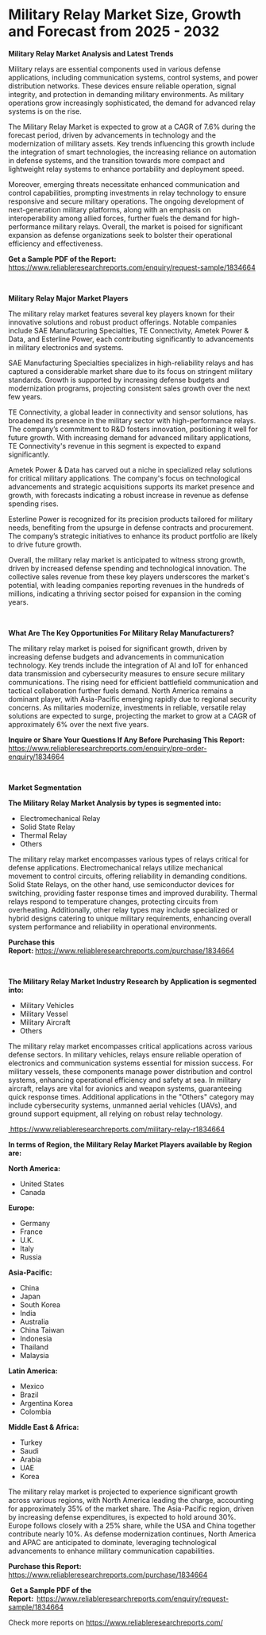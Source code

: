 <p><h1>Military Relay Market Size, Growth and Forecast from 2025 - 2032</h1></p><p><strong>Military Relay Market Analysis and Latest Trends</strong></p>
<p><p>Military relays are essential components used in various defense applications, including communication systems, control systems, and power distribution networks. These devices ensure reliable operation, signal integrity, and protection in demanding military environments. As military operations grow increasingly sophisticated, the demand for advanced relay systems is on the rise.</p><p>The Military Relay Market is expected to grow at a CAGR of 7.6% during the forecast period, driven by advancements in technology and the modernization of military assets. Key trends influencing this growth include the integration of smart technologies, the increasing reliance on automation in defense systems, and the transition towards more compact and lightweight relay systems to enhance portability and deployment speed.</p><p>Moreover, emerging threats necessitate enhanced communication and control capabilities, prompting investments in relay technology to ensure responsive and secure military operations. The ongoing development of next-generation military platforms, along with an emphasis on interoperability among allied forces, further fuels the demand for high-performance military relays. Overall, the market is poised for significant expansion as defense organizations seek to bolster their operational efficiency and effectiveness.</p></p>
<p><strong>Get a Sample PDF of the Report:&nbsp;</strong> <a href="https://www.reliableresearchreports.com/enquiry/request-sample/1834664?utm_campaign=3281&utm_medium=2&utm_source=Github&utm_content=ia&utm_term=06042025&utm_id=military-relay">https://www.reliableresearchreports.com/enquiry/request-sample/1834664</a></p>
<p>&nbsp;</p>
<p><strong>Military Relay Major Market Players</strong></p>
<p><p>The military relay market features several key players known for their innovative solutions and robust product offerings. Notable companies include SAE Manufacturing Specialties, TE Connectivity, Ametek Power & Data, and Esterline Power, each contributing significantly to advancements in military electronics and systems.</p><p>SAE Manufacturing Specialties specializes in high-reliability relays and has captured a considerable market share due to its focus on stringent military standards. Growth is supported by increasing defense budgets and modernization programs, projecting consistent sales growth over the next few years.</p><p>TE Connectivity, a global leader in connectivity and sensor solutions, has broadened its presence in the military sector with high-performance relays. The company’s commitment to R&D fosters innovation, positioning it well for future growth. With increasing demand for advanced military applications, TE Connectivity's revenue in this segment is expected to expand significantly.</p><p>Ametek Power & Data has carved out a niche in specialized relay solutions for critical military applications. The company's focus on technological advancements and strategic acquisitions supports its market presence and growth, with forecasts indicating a robust increase in revenue as defense spending rises.</p><p>Esterline Power is recognized for its precision products tailored for military needs, benefiting from the upsurge in defense contracts and procurement. The company’s strategic initiatives to enhance its product portfolio are likely to drive future growth.</p><p>Overall, the military relay market is anticipated to witness strong growth, driven by increased defense spending and technological innovation. The collective sales revenue from these key players underscores the market's potential, with leading companies reporting revenues in the hundreds of millions, indicating a thriving sector poised for expansion in the coming years.</p></p>
<p>&nbsp;</p>
<p><strong>What Are The Key Opportunities For Military Relay Manufacturers?</strong></p>
<p><p>The military relay market is poised for significant growth, driven by increasing defense budgets and advancements in communication technology. Key trends include the integration of AI and IoT for enhanced data transmission and cybersecurity measures to ensure secure military communications. The rising need for efficient battlefield communication and tactical collaboration further fuels demand. North America remains a dominant player, with Asia-Pacific emerging rapidly due to regional security concerns. As militaries modernize, investments in reliable, versatile relay solutions are expected to surge, projecting the market to grow at a CAGR of approximately 6% over the next five years.</p></p>
<p><strong>Inquire or Share Your Questions If Any Before Purchasing This Report:</strong> <a href="https://www.reliableresearchreports.com/enquiry/pre-order-enquiry/1834664?utm_campaign=3281&utm_medium=2&utm_source=Github&utm_content=ia&utm_term=06042025&utm_id=military-relay">https://www.reliableresearchreports.com/enquiry/pre-order-enquiry/1834664</a></p>
<p>&nbsp;</p>
<p><strong>Market Segmentation</strong></p>
<p><strong>The Military Relay Market Analysis by types is segmented into:</strong></p>
<p><ul><li>Electromechanical Relay</li><li>Solid State Relay</li><li>Thermal Relay</li><li>Others</li></ul></p>
<p><p>The military relay market encompasses various types of relays critical for defense applications. Electromechanical relays utilize mechanical movement to control circuits, offering reliability in demanding conditions. Solid State Relays, on the other hand, use semiconductor devices for switching, providing faster response times and improved durability. Thermal relays respond to temperature changes, protecting circuits from overheating. Additionally, other relay types may include specialized or hybrid designs catering to unique military requirements, enhancing overall system performance and reliability in operational environments.</p></p>
<p><strong>Purchase this Report:&nbsp;</strong><a href="https://www.reliableresearchreports.com/purchase/1834664?utm_campaign=3281&utm_medium=2&utm_source=Github&utm_content=ia&utm_term=06042025&utm_id=military-relay">https://www.reliableresearchreports.com/purchase/1834664</a></p>
<p>&nbsp;</p>
<p><strong>The Military Relay Market Industry Research by Application is segmented into:</strong></p>
<p><ul><li>Military Vehicles</li><li>Military Vessel</li><li>Military Aircraft</li><li>Others</li></ul></p>
<p><p>The military relay market encompasses critical applications across various defense sectors. In military vehicles, relays ensure reliable operation of electronics and communication systems essential for mission success. For military vessels, these components manage power distribution and control systems, enhancing operational efficiency and safety at sea. In military aircraft, relays are vital for avionics and weapon systems, guaranteeing quick response times. Additional applications in the "Others" category may include cybersecurity systems, unmanned aerial vehicles (UAVs), and ground support equipment, all relying on robust relay technology.</p></p>
<p><a href="https://www.reliableresearchreports.com/military-relay-r1834664?utm_campaign=3281&utm_medium=2&utm_source=Github&utm_content=ia&utm_term=06042025&utm_id=military-relay">&nbsp;https://www.reliableresearchreports.com/military-relay-r1834664</a></p>
<p><strong>In terms of Region, the Military Relay Market Players available by Region are:</strong></p>
<p>
    <p> <strong> North America: </strong>
        <ul>
            <li>United States</li>
            <li>Canada</li>
        </ul>
        </p> 
    <p> <strong> Europe: </strong>
        <ul>
            <li>Germany</li>
            <li>France</li>
            <li>U.K.</li>
            <li>Italy</li>
            <li>Russia</li>
        </ul>
        </p> 
    <p> <strong> Asia-Pacific: </strong>
        <ul>
            <li>China</li>
            <li>Japan</li>
            <li>South Korea</li>
            <li>India</li>
            <li>Australia</li>
            <li>China Taiwan</li>
            <li>Indonesia</li>
            <li>Thailand</li>
            <li>Malaysia</li>
        </ul>
        </p> 
    <p> <strong> Latin America: </strong>
        <ul>
            <li>Mexico</li>
            <li>Brazil</li>
            <li>Argentina Korea</li>
            <li>Colombia</li>
        </ul>
        </p> 
    <p> <strong> Middle East & Africa: </strong>
        <ul>
            <li>Turkey</li>
            <li>Saudi</li>
            <li>Arabia</li>
            <li>UAE</li>
            <li>Korea</li>
        </ul>
    </p>
    </p>
<p><p>The military relay market is projected to experience significant growth across various regions, with North America leading the charge, accounting for approximately 35% of the market share. The Asia-Pacific region, driven by increasing defense expenditures, is expected to hold around 30%. Europe follows closely with a 25% share, while the USA and China together contribute nearly 10%. As defense modernization continues, North America and APAC are anticipated to dominate, leveraging technological advancements to enhance military communication capabilities.</p></p>
<p><strong>Purchase this Report: </strong><a href="https://www.reliableresearchreports.com/purchase/1834664?utm_campaign=3281&utm_medium=2&utm_source=Github&utm_content=ia&utm_term=06042025&utm_id=military-relay">https://www.reliableresearchreports.com/purchase/1834664</a></p>
<p>&nbsp;<strong>Get a Sample PDF of the Report:&nbsp;&nbsp;</strong><a href="https://www.reliableresearchreports.com/enquiry/request-sample/1834664?utm_campaign=3281&utm_medium=2&utm_source=Github&utm_content=ia&utm_term=06042025&utm_id=military-relay">https://www.reliableresearchreports.com/enquiry/request-sample/1834664</a></p>
<p><strong></strong></p>
<p>Check more reports on <a href="https://www.reliableresearchreports.com/?utm_campaign=3281&utm_medium=2&utm_source=Github&utm_content=ia&utm_term=06042025&utm_id=military-relay">https://www.reliableresearchreports.com/</a></p>